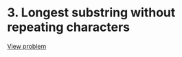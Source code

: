 # 3. Longest substring without repeating characters

[View problem](https://leetcode.com/problems/longest-substring-without-repeating-characters/)
